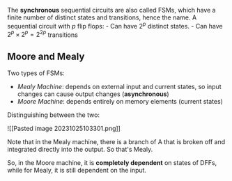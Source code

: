 The **synchronous** sequential circuits are also called FSMs, which have a finite number of distinct states and transitions, hence the name. A sequential circuit with $p$ flip flops: 
	- Can have $2^p$ distinct states.
	- Can have $2^p \times 2^p = 2^{2p}$ transitions
## Moore and Mealy
Two types of FSMs:
- *Mealy Machine*: depends on external input and current states, so input changes can cause output changes (**asynchronous**)
- *Moore Machine*: depends entirely on memory elements (current states)

Distinguishing between the two: 

![[Pasted image 20231025103301.png]]

Note that in the Mealy machine, there is a branch of A that is broken off and integrated directly into the output. So that's Mealy. 

So, in the Moore machine, it is **completely dependent** on states of DFFs, while for Mealy, it is still dependent on the input. 
